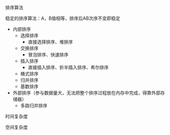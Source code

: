 排序算法

稳定的排序算法：A，B值相等，排序后AB次序不变即稳定

- 内部排序
  - 选择排序
    - 直接选择排序、堆排序
  - 交换排序
    - 冒泡排序、快速排序
  - 插入排序
    - 直接插入排序、折半插入排序、希尔排序
  - 桶式排序
  - 归并排序
  - 基数排序
- 外部排序（参与数据量大，无法把整个排序过程放在内存中完成，得靠外部存储器）
  - 多路归并排序



时间复杂度

空间复杂度

